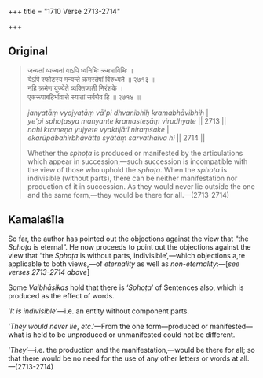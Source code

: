 +++
title = "1710 Verse 2713-2714"

+++
## Original 
>
> जन्यतां व्यज्यतां वाऽपि ध्वनिभिः क्रमभाविभिः ।  
> येऽपि स्फोटस्य मन्यन्ते क्रमस्तेषां विरुध्यते ॥ २७१३ ॥  
> नहि क्रमेण युज्येते व्यक्तिजाती निरंशके ।  
> एकरूपाबहिर्भावात्ते स्यातां सर्वथैव हि ॥ २७१४ ॥ 
>
> *janyatāṃ vyajyatāṃ vā'pi dhvanibhiḥ kramabhāvibhiḥ* \|  
> *ye'pi sphoṭasya manyante kramasteṣāṃ virudhyate* \|\| 2713 \|\|  
> *nahi krameṇa yujyete vyaktijātī niraṃśake* \|  
> *ekarūpābahirbhāvātte syātāṃ sarvathaiva hi* \|\| 2714 \|\| 
>
> Whether the *sphoṭa* is produced or manifested by the articulations which appear in succession,—such succession is incompatible with the view of those who uphold the *sphoṭa*. When the *sphoṭa* is indivisible (without parts), there can be neither manifestation nor production of it in succession. As they would never lie outside the one and the same form,—they would be there for all.—(2713-2714)



## Kamalaśīla

So far, the author has pointed out the objections against the view that “the *Sphoṭa* is eternal”. He now proceeds to point out the objections against the view that “the *Sphoṭa* is without parts, indivisible’,—which objections a,re applicable to both views,—of *eternality* as well as *non-eternality*:—[*see verses 2713-2714 above*]

Some *Vaibhāṣikas* hold that there is ‘*Sphoṭa*’ of Sentences also, which is produced as the effect of words.

‘*It is indivisible*’—i.e. an entity without component parts.

‘*They would never lie*, *etc*.’—From the one form—produced or manifested—what is held to be unproduced or unmanifested could not be different.

‘*They*’—i.e. the production and the manifestation,—would be there for all; so that there would be no need for the use of any other letters or words at all.—(2713-2714)


